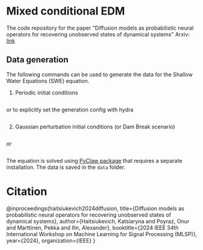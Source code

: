 # Mixed conditional EDM 
The code repository for the paper "Diffusion models as probabilistic neural operators for recovering unobserved states of dynamical systems"
Arxiv: [link](https://arxiv.org/abs/2405.07097)

## Data generation


The following commands can be used to generate the data for the Shallow Water Equations (SWE) equation.


1. Periodic initial conditions

```bash python generate/gen_swe_period_1d.py
```

or to explicitly set the generation config with hydra

```bash python generate/gen_swe_period_1d.py --config-path configs --config-name sw_periodic_1d
```

2. Gaussian perturbation initial conditions (or Dam Break scenario)

```bash python generate/gen_dam_break_1d.py
```

or 

```bash python generate/gen_dam_break_1d.py --config-path configs --config-name sw_perturb_1d
```

The equation is solved using [PyClaw package](https://www.clawpack.org/pyclaw/started.html) that requires a separate installation. The data is saved in the `data` folder.


# Citation

@inproceedings{haitsiukevich2024diffusion,
  title={Diffusion models as probabilistic neural operators for recovering unobserved states of dynamical systems},
  author={Haitsiukevich, Katsiaryna and Poyraz, Onur and Marttinen, Pekka and Ilin, Alexander},
  booktitle={2024 IEEE 34th International Workshop on Machine Learning for Signal Processing (MLSP)},
  year={2024},
  organization={IEEE}
}